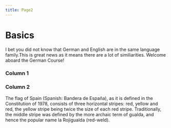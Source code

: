 ```yaml
---
title: Page2
---
```


<h1>Basics</h1>
<p>I bet you did not know that German and English are in the same language family.This is great news as it means there are a lot of similiarities. Welcome aboard the German Course!</p>
<div class="row">
<div class="col-sm-6">
<h3>Column 1</h3>

 
 
 <div class="col-sm-6">
      <h3>Column 2</h3>
      <p>The flag of Spain (Spanish: Bandera de España), as it is defined in the Constitution of 1978, consists of three horizontal stripes: red, yellow and red, the yellow stripe being twice the size of each red stripe. Traditionally, the middle stripe was defined by the more archaic term of gualda, and hence the popular name la Rojigualda (red-weld).</p>
    </div>
